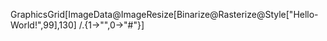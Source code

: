 GraphicsGrid[ImageData@ImageResize[Binarize@Rasterize@Style["Hello-World!",99],130] 
  /.{1→"",0→"#"}]

<!--
**Tatatarjaika/Tatatarjaika** is a ✨ _special_ ✨ repository because its `README.md` (this file) appears on your GitHub profile.

Here are some ideas to get you started:

- 🔭 I’m currently working on ...
- 🌱 I’m currently learning ...
- 👯 I’m looking to collaborate on ...
- 🤔 I’m looking for help with ...
- 💬 Ask me about ...
- 📫 How to reach me: ...
- 😄 Pronouns: ...
- ⚡ Fun fact: ...
-->
